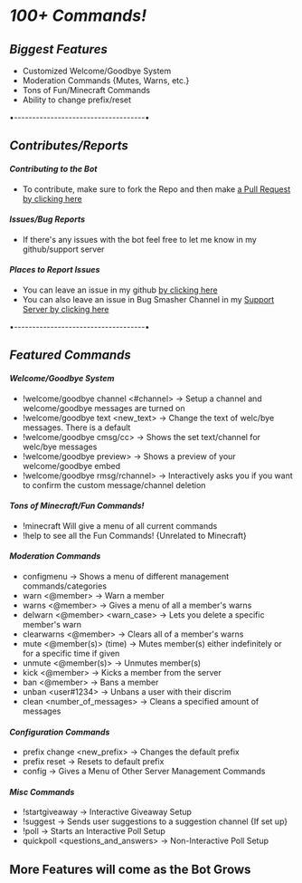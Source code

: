 # __*100+ Commands!*__

## __*Biggest Features*__

* Customized Welcome/Goodbye System
* Moderation Commands {Mutes, Warns, etc.}
* Tons of Fun/Minecraft Commands
* Ability to change prefix/reset

•------------------------------------•

## __*Contributes/Reports*__

#### *Contributing to the Bot*

* To contribute, make sure to fork the Repo and then make [a Pull Request by clicking here](https://github.com/AndrewNunnes/Spark-Bot/pulls?q=is%3Aopen+is%3Apr)

#### *Issues/Bug Reports*

* If there's any issues with the bot feel free to let me know in my github/support server

#### *Places to Report Issues*

* You can leave an issue in my github [by clicking here](https://github.com/AndrewNunnes/Spark-Bot/issues/new)
* You can also leave an issue in Bug Smasher Channel in my [Support Server by clicking here](https://discord.gg/fkdW9hB)

•------------------------------------•

## __*Featured Commands*__

#### *Welcome/Goodbye System*
* !welcome/goodbye channel <#channel> -> Setup a channel and welcome/goodbye messages are turned on
* !welcome/goodbye text <new_text> -> Change the text of welc/bye messages. There is a default
* !welcome/goodbye cmsg/cc> -> Shows the set text/channel for welc/bye messages
* !welcome/goodbye preview> -> Shows a preview of your welcome/goodbye embed 
* !welcome/goodbye rmsg/rchannel> -> Interactively asks you if you want to confirm the custom message/channel deletion

#### *Tons of Minecraft/Fun Commands!*
* !minecraft Will give a menu of all current commands
* !help to see all the Fun Commands! {Unrelated to Minecraft}

#### *Moderation Commands*

* configmenu -> Shows a menu of different management commands/categories
* warn <@member> -> Warn a member
* warns <@member> -> Gives a menu of all a member's warns
* delwarn <@member> <warn_case> -> Lets you delete a specific member's warn
* clearwarns <@member> -> Clears all of a member's warns
* mute <@member(s)> (time) -> Mutes member(s) either indefinitely or for a specific time if given
* unmute <@member(s)> -> Unmutes member(s)
* kick <@member> -> Kicks a member from the server
* ban <@member> -> Bans a member
* unban <user#1234> -> Unbans a user with their discrim
* clean <number_of_messages> -> Cleans a specified amount of messages

#### *Configuration Commands*

* prefix change <new_prefix> -> Changes the default prefix
* prefix reset -> Resets to default prefix
* config -> Gives a Menu of Other Server Management Commands

#### *Misc Commands*
* !startgiveaway -> Interactive Giveaway Setup
* !suggest <suggestion> -> Sends user suggestions to a suggestion channel {If set up} 
* !poll -> Starts an Interactive Poll Setup
* quickpoll <questions_and_answers> -> Non-Interactive Poll Setup

## More Features will come as the Bot Grows
